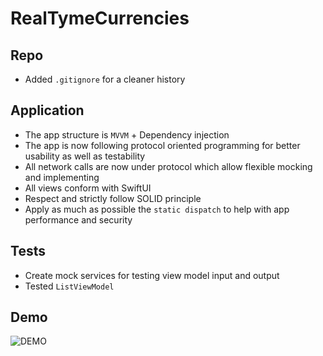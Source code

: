 # RealTymeCurrencies

## Repo
- Added `.gitignore` for a cleaner history

## Application
- The app structure is `MVVM` + Dependency injection
- The app is now following protocol oriented programming for better usability as well as testability
- All network calls are now under protocol which allow flexible mocking and implementing
- All views conform with SwiftUI
- Respect and strictly follow SOLID principle
- Apply as much as possible the `static dispatch` to help with app performance and security

## Tests
- Create mock services for testing view model input and output
- Tested `ListViewModel`

## Demo
![DEMO](demo.gif)
